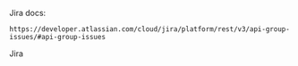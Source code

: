 Jira docs:

```
https://developer.atlassian.com/cloud/jira/platform/rest/v3/api-group-issues/#api-group-issues

```

Jira
